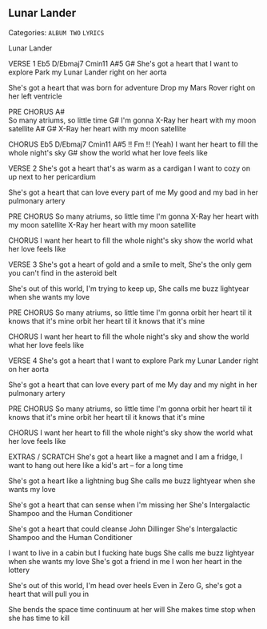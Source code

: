 ## Lunar Lander
Categories: `ALBUM TWO` `LYRICS`

Lunar Lander

VERSE 1
Eb5         D/Ebmaj7     Cmin11  A#5    G#
She's got a heart that I want to explore
Park my Lunar Lander right on her aorta

She's got a heart that was born for adventure
Drop my Mars Rover right on her left ventricle

PRE CHORUS
A#          
So many atriums, so little time
G#
I'm gonna X-Ray her heart with my moon satellite
A#                           G#
X-Ray her heart with my moon satellite

CHORUS
       Eb5        D/Ebmaj7          Cmin11        A#5  !! Fm !!
(Yeah) I want her heart to fill the whole night's sky
G#
show the world what her love feels like

VERSE 2
She's got a heart that's as warm as a cardigan
I want to cozy on up next to her pericardium

She's got a heart that can love every part of me
My good and my bad in her pulmonary artery 

PRE CHORUS
So many atriums, so little time
I'm gonna X-Ray her heart with my moon satellite
X-Ray her heart with my moon satellite

CHORUS
I want her heart to fill the whole night's sky
show the world what her love feels like

VERSE 3
She's got a heart of gold and a smile to melt, 
She's the only gem you can't find in the asteroid belt

She's out of this world, I'm trying to keep up, 
She calls me buzz lightyear when she wants my love

PRE CHORUS
So many atriums, so little time
I'm gonna orbit her heart til it knows that it's mine
orbit her heart til it knows that it's mine

CHORUS
I want her heart to fill the whole night's sky
and show the world what her love feels like

VERSE 4
She's got a heart that I want to explore
Park my Lunar Lander right on her aorta

She's got a heart that can love every part of me
My day and my night in her pulmonary artery

PRE CHORUS
So many atriums, so little time
I'm gonna orbit her heart til it knows that it's mine
orbit her heart til it knows that it's mine

CHORUS
I want her heart to fill the whole night's sky
show the world what her love feels like



















EXTRAS / SCRATCH
She's got a heart like a magnet and I am a fridge, 
I want to hang out here like a kid's art – for a long time

She's got a heart like a lightning bug
She calls me buzz lightyear when she wants my love

She's got a heart that can sense when I'm missing her
She's Intergalactic Shampoo and the Human Conditioner

She's got a heart that could cleanse John Dillinger
She's Intergalactic Shampoo and the Human Conditioner

I want to live in a cabin but I fucking hate bugs
She calls me buzz lightyear when she wants my love
She's got a friend in me
I won her heart in the lottery 

She's out of this world, I'm head over heels
Even in Zero G, she's got a heart that will pull you in

She bends the space time continuum at her will
She makes time stop when she has time to kill

